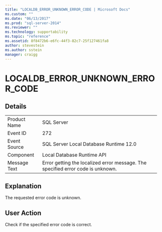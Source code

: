 ```yaml
---
title: "LOCALDB_ERROR_UNKNOWN_ERROR_CODE | Microsoft Docs"
ms.custom: ""
ms.date: "06/13/2017"
ms.prod: "sql-server-2014"
ms.reviewer: ""
ms.technology: supportability
ms.topic: "reference"
ms.assetid: 8f8472b6-e6fc-44f3-82c7-25f127461fa8
author: stevestein
ms.author: sstein
manager: craigg
---
```

# LOCALDB_ERROR_UNKNOWN_ERROR_CODE
    
## Details  
  
|||  
|-|-|  
|Product Name|SQL Server|  
|Event ID|272|  
|Event Source|SQL Server Local Database Runtime 12.0|  
|Component|Local Database Runtime API|  
|Message Text|Error getting the localized error message. The specified error code is unknown.|  
  
## Explanation  
 The requested error code is unknown.  
  
## User Action  
 Check if the specified error code is correct.  
  
  

